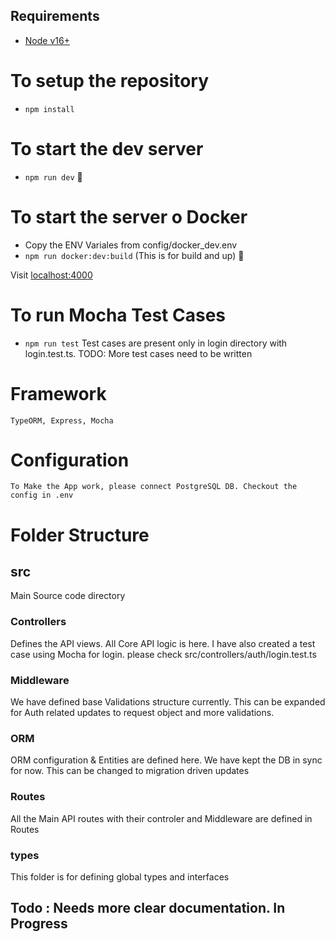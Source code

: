 
## Requirements
- [Node v16+](https://nodejs.org/)

# To setup the repository
- `npm install`

# To start the dev server
- `npm run dev`  🚀

# To start the server o Docker
- Copy the ENV Variales from config/docker_dev.env
- `npm run docker:dev:build`  (This is for build and up) 🚀


Visit [localhost:4000](http://localhost:4000/)

# To run Mocha Test Cases
- `npm run test`
  Test cases are present only in login directory with login.test.ts.
  TODO: More test cases need to be written

# Framework
    TypeORM, Express, Mocha

# Configuration
    To Make the App work, please connect PostgreSQL DB. Checkout the config in .env

# Folder Structure
## src
Main Source code directory

  ### Controllers
  Defines the API views. All Core API logic is here. I have also created a test case using Mocha for login. please check src/controllers/auth/login.test.ts

  ### Middleware
  We have defined base Validations structure currently. This can be expanded for Auth related updates to request object and more validations.

  ### ORM
  ORM configuration & Entities are defined here. We have kept the DB in sync for now. This can be changed to migration driven updates

  ### Routes
  All the Main API routes with their controler and Middleware are defined in Routes

  ### types
  This folder is for defining global types and interfaces

## Todo : Needs more clear documentation. In Progress